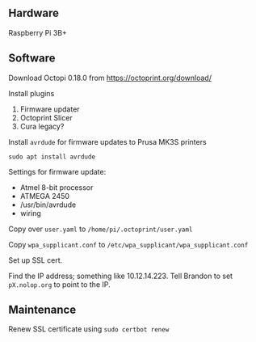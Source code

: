 ## Hardware ##

Raspberry Pi 3B+

## Software ##

Download Octopi 0.18.0 from https://octoprint.org/download/

Install plugins

1. Firmware updater
2. Octoprint Slicer
3. Cura legacy?

Install `avrdude` for firmware updates to Prusa MK3S printers

`sudo apt install avrdude`

Settings for firmware update:

* Atmel 8-bit processor
* ATMEGA 2450
* /usr/bin/avrdude
* wiring

Copy over `user.yaml` to `/home/pi/.octoprint/user.yaml`

Copy `wpa_supplicant.conf` to `/etc/wpa_supplicant/wpa_supplicant.conf`

Set up SSL cert.

Find the IP address; something like 10.12.14.223. Tell Brandon to set `pX.nolop.org` to point to the IP.

## Maintenance ##

Renew SSL certificate using `sudo certbot renew`
